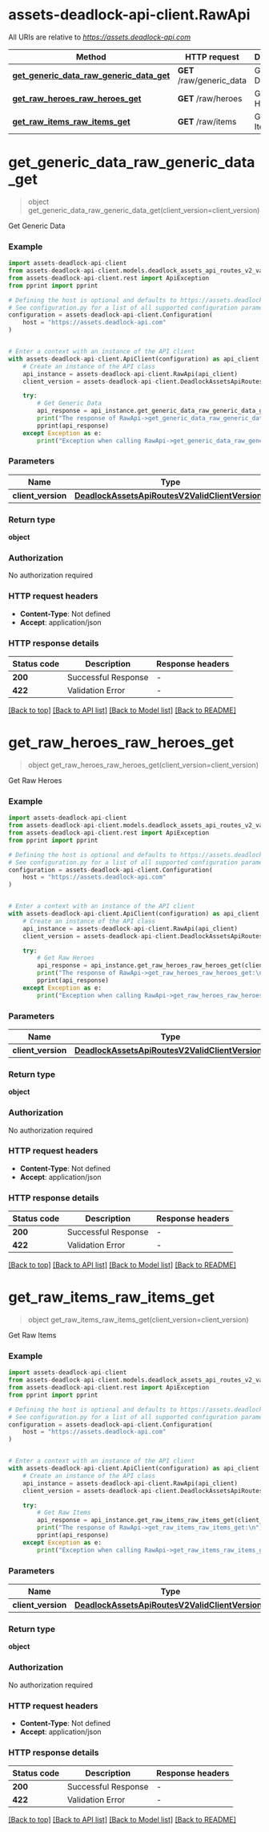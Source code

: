 # assets-deadlock-api-client.RawApi

All URIs are relative to *https://assets.deadlock-api.com*

Method | HTTP request | Description
------------- | ------------- | -------------
[**get_generic_data_raw_generic_data_get**](RawApi.md#get_generic_data_raw_generic_data_get) | **GET** /raw/generic_data | Get Generic Data
[**get_raw_heroes_raw_heroes_get**](RawApi.md#get_raw_heroes_raw_heroes_get) | **GET** /raw/heroes | Get Raw Heroes
[**get_raw_items_raw_items_get**](RawApi.md#get_raw_items_raw_items_get) | **GET** /raw/items | Get Raw Items


# **get_generic_data_raw_generic_data_get**
> object get_generic_data_raw_generic_data_get(client_version=client_version)

Get Generic Data

### Example


```python
import assets-deadlock-api-client
from assets-deadlock-api-client.models.deadlock_assets_api_routes_v2_valid_client_versions import DeadlockAssetsApiRoutesV2ValidClientVersions
from assets-deadlock-api-client.rest import ApiException
from pprint import pprint

# Defining the host is optional and defaults to https://assets.deadlock-api.com
# See configuration.py for a list of all supported configuration parameters.
configuration = assets-deadlock-api-client.Configuration(
    host = "https://assets.deadlock-api.com"
)


# Enter a context with an instance of the API client
with assets-deadlock-api-client.ApiClient(configuration) as api_client:
    # Create an instance of the API class
    api_instance = assets-deadlock-api-client.RawApi(api_client)
    client_version = assets-deadlock-api-client.DeadlockAssetsApiRoutesV2ValidClientVersions() # DeadlockAssetsApiRoutesV2ValidClientVersions |  (optional)

    try:
        # Get Generic Data
        api_response = api_instance.get_generic_data_raw_generic_data_get(client_version=client_version)
        print("The response of RawApi->get_generic_data_raw_generic_data_get:\n")
        pprint(api_response)
    except Exception as e:
        print("Exception when calling RawApi->get_generic_data_raw_generic_data_get: %s\n" % e)
```



### Parameters


Name | Type | Description  | Notes
------------- | ------------- | ------------- | -------------
 **client_version** | [**DeadlockAssetsApiRoutesV2ValidClientVersions**](.md)|  | [optional] 

### Return type

**object**

### Authorization

No authorization required

### HTTP request headers

 - **Content-Type**: Not defined
 - **Accept**: application/json

### HTTP response details

| Status code | Description | Response headers |
|-------------|-------------|------------------|
**200** | Successful Response |  -  |
**422** | Validation Error |  -  |

[[Back to top]](#) [[Back to API list]](../README.md#documentation-for-api-endpoints) [[Back to Model list]](../README.md#documentation-for-models) [[Back to README]](../README.md)

# **get_raw_heroes_raw_heroes_get**
> object get_raw_heroes_raw_heroes_get(client_version=client_version)

Get Raw Heroes

### Example


```python
import assets-deadlock-api-client
from assets-deadlock-api-client.models.deadlock_assets_api_routes_v2_valid_client_versions import DeadlockAssetsApiRoutesV2ValidClientVersions
from assets-deadlock-api-client.rest import ApiException
from pprint import pprint

# Defining the host is optional and defaults to https://assets.deadlock-api.com
# See configuration.py for a list of all supported configuration parameters.
configuration = assets-deadlock-api-client.Configuration(
    host = "https://assets.deadlock-api.com"
)


# Enter a context with an instance of the API client
with assets-deadlock-api-client.ApiClient(configuration) as api_client:
    # Create an instance of the API class
    api_instance = assets-deadlock-api-client.RawApi(api_client)
    client_version = assets-deadlock-api-client.DeadlockAssetsApiRoutesV2ValidClientVersions() # DeadlockAssetsApiRoutesV2ValidClientVersions |  (optional)

    try:
        # Get Raw Heroes
        api_response = api_instance.get_raw_heroes_raw_heroes_get(client_version=client_version)
        print("The response of RawApi->get_raw_heroes_raw_heroes_get:\n")
        pprint(api_response)
    except Exception as e:
        print("Exception when calling RawApi->get_raw_heroes_raw_heroes_get: %s\n" % e)
```



### Parameters


Name | Type | Description  | Notes
------------- | ------------- | ------------- | -------------
 **client_version** | [**DeadlockAssetsApiRoutesV2ValidClientVersions**](.md)|  | [optional] 

### Return type

**object**

### Authorization

No authorization required

### HTTP request headers

 - **Content-Type**: Not defined
 - **Accept**: application/json

### HTTP response details

| Status code | Description | Response headers |
|-------------|-------------|------------------|
**200** | Successful Response |  -  |
**422** | Validation Error |  -  |

[[Back to top]](#) [[Back to API list]](../README.md#documentation-for-api-endpoints) [[Back to Model list]](../README.md#documentation-for-models) [[Back to README]](../README.md)

# **get_raw_items_raw_items_get**
> object get_raw_items_raw_items_get(client_version=client_version)

Get Raw Items

### Example


```python
import assets-deadlock-api-client
from assets-deadlock-api-client.models.deadlock_assets_api_routes_v2_valid_client_versions import DeadlockAssetsApiRoutesV2ValidClientVersions
from assets-deadlock-api-client.rest import ApiException
from pprint import pprint

# Defining the host is optional and defaults to https://assets.deadlock-api.com
# See configuration.py for a list of all supported configuration parameters.
configuration = assets-deadlock-api-client.Configuration(
    host = "https://assets.deadlock-api.com"
)


# Enter a context with an instance of the API client
with assets-deadlock-api-client.ApiClient(configuration) as api_client:
    # Create an instance of the API class
    api_instance = assets-deadlock-api-client.RawApi(api_client)
    client_version = assets-deadlock-api-client.DeadlockAssetsApiRoutesV2ValidClientVersions() # DeadlockAssetsApiRoutesV2ValidClientVersions |  (optional)

    try:
        # Get Raw Items
        api_response = api_instance.get_raw_items_raw_items_get(client_version=client_version)
        print("The response of RawApi->get_raw_items_raw_items_get:\n")
        pprint(api_response)
    except Exception as e:
        print("Exception when calling RawApi->get_raw_items_raw_items_get: %s\n" % e)
```



### Parameters


Name | Type | Description  | Notes
------------- | ------------- | ------------- | -------------
 **client_version** | [**DeadlockAssetsApiRoutesV2ValidClientVersions**](.md)|  | [optional] 

### Return type

**object**

### Authorization

No authorization required

### HTTP request headers

 - **Content-Type**: Not defined
 - **Accept**: application/json

### HTTP response details

| Status code | Description | Response headers |
|-------------|-------------|------------------|
**200** | Successful Response |  -  |
**422** | Validation Error |  -  |

[[Back to top]](#) [[Back to API list]](../README.md#documentation-for-api-endpoints) [[Back to Model list]](../README.md#documentation-for-models) [[Back to README]](../README.md)

